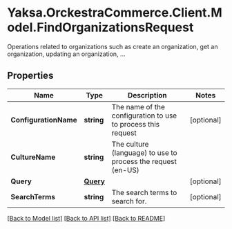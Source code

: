 # Yaksa.OrckestraCommerce.Client.Model.FindOrganizationsRequest
Operations related to organizations such as create an organization, get an organization, updating an organization, ...

## Properties

Name | Type | Description | Notes
------------ | ------------- | ------------- | -------------
**ConfigurationName** | **string** | The name of the configuration to use to process this request | [optional] 
**CultureName** | **string** | The culture (language) to use to process the request (en-US) | 
**Query** | [**Query**](Query.md) |  | [optional] 
**SearchTerms** | **string** | The search terms to search for. | [optional] 

[[Back to Model list]](../README.md#documentation-for-models) [[Back to API list]](../README.md#documentation-for-api-endpoints) [[Back to README]](../README.md)

